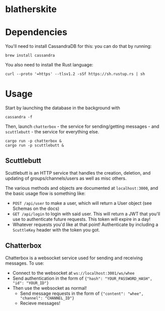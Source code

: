 # blatherskite
 
# Dependencies
You'll need to install CassandraDB for this: you can do that by running:
```
brew install cassandra
```

You also need to install the Rust language: 
```
curl --proto '=https' --tlsv1.2 -sSf https://sh.rustup.rs | sh
```

# Usage 
Start by launching the database in the background with 
```
cassandra -f
```
Then, launch `chatterbox` - the service for sending/getting messages - and `scuttlebutt` - the service for everything else. 
```
cargo run -p chatterbox & 
cargo run -p scuttlebutt &
```

## Scuttlebutt
Scuttlebutt is an HTTP service that handles the creation, deletion, and updating of groups/channels/users as well as misc others.

The various methods and objects are documented at `localhost:3000`, and the basic usage flow is something like:
- `POST /api/user` to make a user, which will return a User object (see Schemas on the docs)
- `GET /api/login` to login with said user. This will return a JWT that you'll use to authenticate future requests. This token will expire in a day!
- Whatever requests you'd like at that point! Authenticate by including a `ScuttleKey` header with the token you got.

## Chatterbox
Chatterbox is a websocket service used for sending and receiving messages. To use:
- Connect to the websocket at `ws://localhost:3001/ws/whee`
- Send authentication in the form of `{"hash": "YOUR_PASSWORD_HASH", "id": "YOUR_ID"}`
- Then use the websocket as normal!
  - Send message requests in the form of `{"content": "whee", "channel": "CHANNEL_ID"}`
  - Recieve messages!

